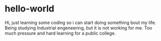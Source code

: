 # hello-world

Hi, 
just learning some coding so i can start doing something bout my life. Being studying Industrial engeneering, but it is not working for me. Too much pressure and hard learning for a public college. 
